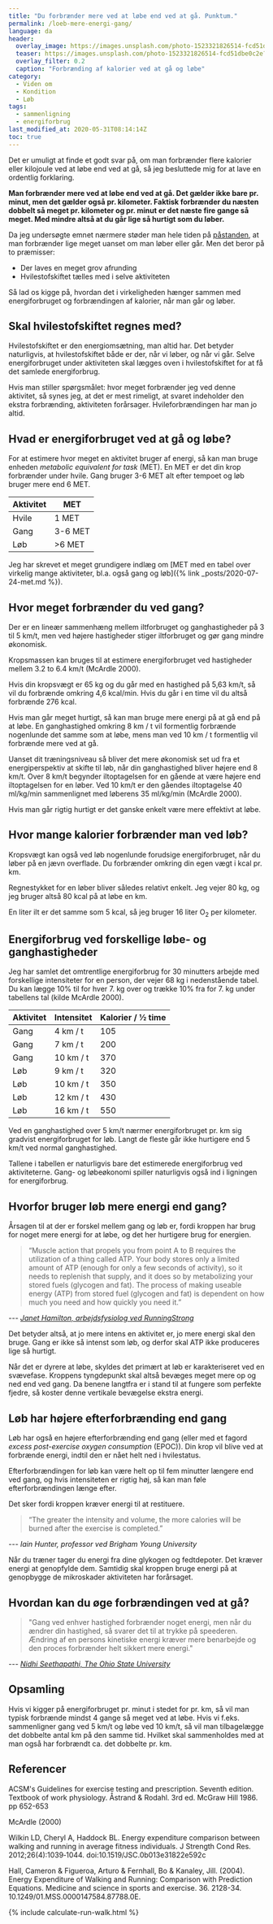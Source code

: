 ```yaml
---
title: "Du forbrænder mere ved at løbe end ved at gå. Punktum."
permalink: /loeb-mere-energi-gang/
language: da
header:
  overlay_image: https://images.unsplash.com/photo-1523321826514-fcd51dbe0c2e?ixlib=rb-1.2.1&ixid=eyJhcHBfaWQiOjEyMDd9&auto=format&fit=crop&w=1900&q=80
  teaser: https://images.unsplash.com/photo-1523321826514-fcd51dbe0c2e?ixlib=rb-1.2.1&ixid=eyJhcHBfaWQiOjEyMDd9&auto=format&fit=crop&w=400&q=80
  overlay_filter: 0.2
  caption: "Forbrænding af kalorier ved at gå og løbe"
category:
  - Viden om
  - Kondition
  - Løb
tags:
  - sammenligning
  - energiforbrug
last_modified_at: 2020-05-31T08:14:14Z
toc: true
---
```


Det er umuligt at finde et godt svar på, om man forbrænder flere kalorier eller kilojoule ved at løbe end ved at gå, så jeg besluttede mig for at lave en ordentlig forklaring.

**Man forbrænder mere ved at løbe end ved at gå. Det gælder ikke bare pr. minut, men det gælder også pr. kilometer. Faktisk forbrænder du næsten dobbelt så meget pr. kilometer og pr. minut er det næste fire gange så meget. Med mindre altså at du går lige så hurtigt som du løber.**

Da jeg undersøgte emnet nærmere støder man hele tiden på [påstanden](https://vorespuls.dk/gang/artikler/gaa-eller-loeb-du-forbraender-lige-meget), at man forbrænder lige meget uanset om man løber eller går. Men det beror på to præmisser:

- Der laves en meget grov afrunding
- Hvilestofskiftet tælles med i selve aktiviteten

Så lad os kigge på, hvordan det i virkeligheden hænger sammen med energiforbruget og forbrændingen af kalorier, når man går og løber.

## Skal hvilestofskiftet regnes med?

Hvilestofskiftet er den energiomsætning, man altid har. Det betyder naturligvis, at hvilestofskiftet både er der, når vi løber, og når vi går. Selve energiforbruget under aktiviteten skal lægges oven i hvilestofskiftet for at få det samlede energiforbrug.

Hvis man stiller spørgsmålet: hvor meget forbrænder jeg ved denne aktivitet, så synes jeg, at det er mest rimeligt, at svaret indeholder den ekstra forbrænding, aktiviteten forårsager. Hvileforbrændingen har man jo altid.

## Hvad er energiforbruget ved at gå og løbe?

For at estimere hvor meget en aktivitet bruger af energi, så kan man bruge enheden _metabolic equivalent for task_ (MET). En MET er det din krop forbrænder under hvile. Gang bruger 3-6 MET alt efter tempoet og løb bruger mere end 6 MET.

| Aktivitet | MET |
|-|-|
| Hvile | 1 MET |
| Gang | 3-6 MET |
| Løb | >6 MET |

Jeg har skrevet et meget grundigere indlæg om [MET med en tabel over virkelig mange aktiviteter, bl.a. også gang og løb]({% link _posts/2020-07-24-met.md %}).

## Hvor meget forbrænder du ved gang?

Der er en lineær sammenhæng mellem iltforbruget og ganghastigheder på 3 til 5 km/t, men ved højere hastigheder stiger iltforbruget og gør gang mindre økonomisk. 

Kropsmassen kan bruges til at estimere energiforbruget ved hastigheder mellem 3.2 to 6.4 km/t (McArdle 2000). 

Hvis din kropsvægt er 65 kg og du går med en hastighed på 5,63 km/t, så vil du forbrænde omkring 4,6 kcal/min. Hvis du går i en time vil du altså forbrænde 276 kcal.

Hvis man går meget hurtigt, så kan man bruge mere energi på at gå end på at løbe. En ganghastighed omkring 8 km / t vil formentlig forbrænde nogenlunde det samme som at løbe, mens man ved 10 km / t formentlig vil forbrænde mere ved at gå.

Uanset dit træningsniveau så bliver det mere økonomisk set ud fra et energiperspektiv at skifte til løb, når din ganghastighed bliver højere end 8 km/t. Over 8 km/t begynder iltoptagelsen for en gående at være højere end iltoptagelsen for en løber. Ved 10 km/t er den gåendes iltoptagelse 40 ml/kg/min sammenlignet med løberens 35 ml/kg/min (McArdle 2000).

Hvis man går rigtig hurtigt er det ganske enkelt være mere effektivt at løbe. 

## Hvor mange kalorier forbrænder man ved løb?

Kropsvægt kan også ved løb nogenlunde forudsige energiforbruget, når du løber på en jævn overflade. Du forbrænder omkring din egen vægt i kcal pr. km.

Regnestykket for en løber bliver således relativt enkelt. Jeg vejer 80 kg, og jeg bruger altså 80 kcal på at løbe en km.

En liter ilt er det samme som 5 kcal, så jeg bruger 16 liter O<sub>2</sub> per kilometer. 

## Energiforbrug ved forskellige løbe- og ganghastigheder

Jeg har samlet det omtrentlige energiforbrug for 30 minutters arbejde med forskellige intensiteter for en person, der vejer 68 kg i nedenstående tabel. Du kan lægge 10% til for hver 7. kg over og trække 10% fra for 7. kg under tabellens tal (kilde McArdle 2000).

| Aktivitet | Intensitet | Kalorier / ½ time |
|-----------|------------|-------------------|
| Gang      | 4 km / t   | 105               |
| Gang      | 7 km / t   | 200               |
| Gang      | 10 km / t  | 370               |
| Løb       | 9 km / t   | 320               |
| Løb       | 10 km / t  | 350               |
| Løb       | 12 km / t  | 430               |
| Løb       | 16 km / t  | 550               |

Ved en ganghastighed over 5 km/t nærmer energiforbruget pr. km sig gradvist energiforbruget for løb. Langt de fleste går ikke hurtigere end 5 km/t ved normal ganghastighed.

Tallene i tabellen er naturligvis bare det estimerede energiforbrug ved aktiviteterne. Gang- og løbeøkonomi spiller naturligvis også ind i ligningen for energiforbrug.

## Hvorfor bruger løb mere energi end gang?

Årsagen til at der er forskel mellem gang og løb er, fordi kroppen har brug for noget mere energi for at løbe, og det her hurtigere brug for energien. 

> “Muscle action that propels you from point A to B requires the utilization of a thing called ATP. Your body stores only a limited amount of ATP (enough for only a few seconds of activity), so it needs to replenish that supply, and it does so by metabolizing your stored fuels (glycogen and fat). The process of making useable energy (ATP) from stored fuel (glycogen and fat) is dependent on how much you need and how quickly you need it.”

--- <cite>[Janet Hamilton, arbejdsfysiolog ved RunningStrong](https://www.runnersworld.com/nutrition-weight-loss/a20843760/running-v-walking-how-many-calories-will-you-burn/)</cite>

Det betyder altså, at jo mere intens en aktivitet er, jo mere energi skal den bruge. Gang er ikke så intenst som løb, og derfor skal ATP ikke produceres lige så hurtigt.

Når det er dyrere at løbe, skyldes det primært at løb er karakteriseret ved en svævefase. Kroppens tyngdepunkt skal altså bevæges meget mere op og ned end ved gang. Da benene langtfra er i stand til at fungere som perfekte fjedre, så koster denne vertikale bevægelse ekstra energi.

## Løb har højere efterforbrænding end gang

Løb har også en højere efterforbrænding end gang (eller med et fagord _excess post-exercise oxygen consumption_ (EPOC)). Din krop vil blive ved at forbrænde energi, indtil den er nået helt ned i hvilestatus. 

Efterforbrændingen for løb kan være helt op til fem minutter længere end ved gang, og hvis intensiteten er rigtig høj, så kan man føle efterforbrændingen længe efter. 

Det sker fordi kroppen kræver energi til at restituere. 

> “The greater the intensity and volume, the more calories will be burned after the exercise is completed.” 

--- <cite>Iain Hunter, professor ved Brigham Young University</cite>

Når du træner tager du energi fra dine glykogen og fedtdepoter. Det kræver energi at genopfylde dem. Samtidig skal kroppen bruge energi på at genopbygge de mikroskader aktiviteten har forårsaget.

## Hvordan kan du øge forbrændingen ved at gå?

> "Gang ved enhver hastighed forbrænder noget energi, men når du ændrer din hastighed, så svarer det til at trykke på speederen. Ændring af en persons kinetiske energi kræver mere benarbejde og den proces forbrænder helt sikkert mere energi."

--- <cite>[Nidhi Seethapathi, The Ohio State University](https://slankeviden.dk/nyheder/motion/176-sa-let-smider-du-20-procent-flere-kalorier-pa-gaturen.html)</cite>

## Opsamling

Hvis vi kigger på energiforbruget pr. minut i stedet for pr. km, så vil man typisk forbrænde mindst 4 gange så meget ved at løbe. Hvis vi f.eks. sammenligner gang ved 5 km/t og løbe ved 10 km/t, så vil man tilbagelægge det dobbelte antal km på den samme tid. Hvilket skal sammenholdes med at man også har forbrændt ca. det dobbelte pr. km.

## Referencer

ACSM's Guidelines for exercise testing and prescription. Seventh edition.
Textbook of work physiology. Åstrand & Rodahl. 3rd ed. McGraw Hill 1986. pp 652-653

McArdle (2000)

Wilkin LD, Cheryl A, Haddock BL. Energy expenditure comparison between walking and running in average fitness individuals. J Strength Cond Res. 2012;26(4):1039‐1044. doi:10.1519/JSC.0b013e31822e592c

Hall, Cameron & Figueroa, Arturo & Fernhall, Bo & Kanaley, Jill. (2004). Energy Expenditure of Walking and Running: Comparison with Prediction Equations. Medicine and science in sports and exercise. 36. 2128-34. 10.1249/01.MSS.0000147584.87788.0E. 

{% include calculate-run-walk.html %}
